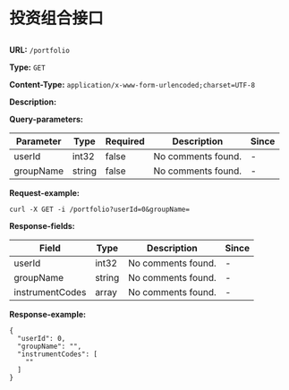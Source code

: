 
# 投资组合接口
## 

**URL:** `/portfolio`

**Type:** `GET`


**Content-Type:** `application/x-www-form-urlencoded;charset=UTF-8`

**Description:** 



**Query-parameters:**

| Parameter | Type | Required | Description | Since |
|-----------|------|----------|-------------|-------|
|userId|int32|false|No comments found.|-|
|groupName|string|false|No comments found.|-|


**Request-example:**
```
curl -X GET -i /portfolio?userId=0&groupName=
```

**Response-fields:**

| Field | Type | Description | Since |
|-------|------|-------------|-------|
|userId|int32|No comments found.|-|
|groupName|string|No comments found.|-|
|instrumentCodes|array|No comments found.|-|

**Response-example:**
```
{
  "userId": 0,
  "groupName": "",
  "instrumentCodes": [
    ""
  ]
}
```

